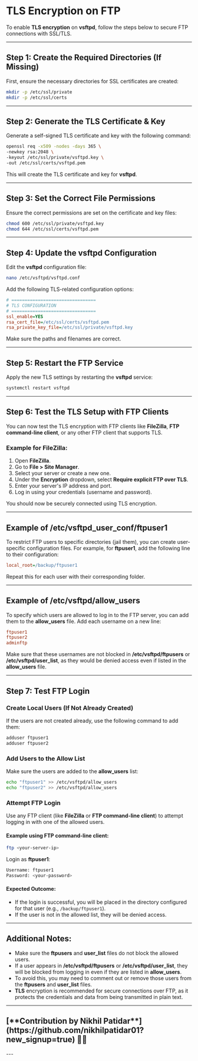 
# TLS Encryption on FTP

To enable **TLS encryption** on **vsftpd**, follow the steps below to secure FTP connections with SSL/TLS.

---

## Step 1: Create the Required Directories (If Missing)

First, ensure the necessary directories for SSL certificates are created:

```bash
mkdir -p /etc/ssl/private
mkdir -p /etc/ssl/certs
```

---

## Step 2: Generate the TLS Certificate & Key

Generate a self-signed TLS certificate and key with the following command:

```bash
openssl req -x509 -nodes -days 365 \
-newkey rsa:2048 \
-keyout /etc/ssl/private/vsftpd.key \
-out /etc/ssl/certs/vsftpd.pem
```

This will create the TLS certificate and key for **vsftpd**.

---

## Step 3: Set the Correct File Permissions

Ensure the correct permissions are set on the certificate and key files:

```bash
chmod 600 /etc/ssl/private/vsftpd.key
chmod 644 /etc/ssl/certs/vsftpd.pem
```

---

## Step 4: Update the vsftpd Configuration

Edit the **vsftpd** configuration file:

```bash
nano /etc/vsftpd/vsftpd.conf
```

Add the following TLS-related configuration options:

```ini
# ================================
# TLS CONFIGURATION
# ================================
ssl_enable=YES
rsa_cert_file=/etc/ssl/certs/vsftpd.pem
rsa_private_key_file=/etc/ssl/private/vsftpd.key
```

Make sure the paths and filenames are correct.

---

## Step 5: Restart the FTP Service

Apply the new TLS settings by restarting the **vsftpd** service:

```bash
systemctl restart vsftpd
```

---

## Step 6: Test the TLS Setup with FTP Clients

You can now test the TLS encryption with FTP clients like **FileZilla**, **FTP command-line client**, or any other FTP client that supports TLS.

### Example for FileZilla:
1. Open **FileZilla**.
2. Go to **File > Site Manager**.
3. Select your server or create a new one.
4. Under the **Encryption** dropdown, select **Require explicit FTP over TLS**.
5. Enter your server's IP address and port.
6. Log in using your credentials (username and password).

You should now be securely connected using TLS encryption.

---

## Example of /etc/vsftpd_user_conf/ftpuser1

To restrict FTP users to specific directories (jail them), you can create user-specific configuration files. For example, for **ftpuser1**, add the following line to their configuration:

```ini
local_root=/backup/ftpuser1
```

Repeat this for each user with their corresponding folder.

---

## Example of /etc/vsftpd/allow_users

To specify which users are allowed to log in to the FTP server, you can add them to the **allow_users** file. Add each username on a new line:

```ini
ftpuser1
ftpuser2
adminftp
```

Make sure that these usernames are not blocked in **/etc/vsftpd/ftpusers** or **/etc/vsftpd/user_list**, as they would be denied access even if listed in the **allow_users** file.

---

## Step 7: Test FTP Login

### Create Local Users (If Not Already Created)

If the users are not created already, use the following command to add them:

```bash
adduser ftpuser1
adduser ftpuser2
```

### Add Users to the Allow List

Make sure the users are added to the **allow_users** list:

```bash
echo "ftpuser1" >> /etc/vsftpd/allow_users
echo "ftpuser2" >> /etc/vsftpd/allow_users
```

### Attempt FTP Login

Use any FTP client (like **FileZilla** or **FTP command-line client**) to attempt logging in with one of the allowed users.

#### Example using FTP command-line client:

```bash
ftp <your-server-ip>
```

Login as **ftpuser1**:

```bash
Username: ftpuser1
Password: <your-password>
```

#### Expected Outcome:

- If the login is successful, you will be placed in the directory configured for that user (e.g., `/backup/ftpuser1`).
- If the user is not in the allowed list, they will be denied access.

---

## Additional Notes:

- Make sure the **ftpusers** and **user_list** files do not block the allowed users.
- If a user appears in **/etc/vsftpd/ftpusers** or **/etc/vsftpd/user_list**, they will be blocked from logging in even if they are listed in **allow_users**.
- To avoid this, you may need to comment out or remove those users from the **ftpusers** and **user_list** files.
- **TLS** encryption is recommended for secure connections over FTP, as it protects the credentials and data from being transmitted in plain text.


---
<h2>[**Contribution by Nikhil Patidar**](https://github.com/nikhilpatidar01?new_signup=true) 🚀✨</h2>
---
